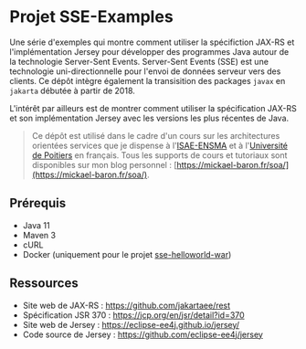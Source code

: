 # Projet SSE-Examples

Une série d'exemples qui montre comment utiliser la spécifiction JAX-RS et l'implémentation Jersey pour développer des programmes Java autour de la technologie Server-Sent Events. Server-Sent Events (SSE) est une technologie uni-directionnelle pour l'envoi de données serveur vers des clients. Ce dépôt intègre également la transisition des packages `javax` en `jakarta` débutée à partir de 2018.

L'intérêt par ailleurs est de montrer comment utiliser la spécification JAX-RS et son implémentation Jersey avec les versions les plus récentes de Java.

> Ce dépôt est utilisé dans le cadre d'un cours sur les architectures orientées services que je dispense à l'[ISAE-ENSMA](https://www.ensma.fr) et à l'[Université de Poitiers](http://www.univ-poitiers.fr/) en français. Tous les supports de cours et tutoriaux sont disponibles sur mon blog personnel : [https://mickael-baron.fr/soa/](https://mickael-baron.fr/soa/).

## Prérequis

- Java 11
- Maven 3
- cURL
- Docker (uniquement pour le projet [sse-helloworld-war](sse-helloworld-war/))

## Ressources

- Site web de JAX-RS : <https://github.com/jakartaee/rest>
- Spécification JSR 370 : <https://jcp.org/en/jsr/detail?id=370>
- Site web de Jersey : <https://eclipse-ee4j.github.io/jersey/>
- Code source de Jersey : <https://github.com/eclipse-ee4j/jersey>
